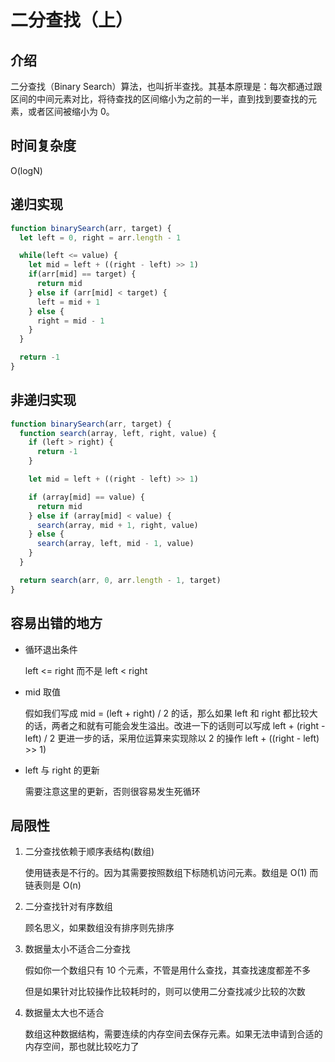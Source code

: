 # 二分查找（上）

## 介绍
二分查找（Binary Search）算法，也叫折半查找。其基本原理是：每次都通过跟区间的中间元素对比，将待查找的区间缩小为之前的一半，直到找到要查找的元素，或者区间被缩小为 0。

## 时间复杂度
O(logN)

## 递归实现
```js
function binarySearch(arr, target) {
  let left = 0, right = arr.length - 1

  while(left <= value) {
    let mid = left + ((right - left) >> 1)
    if(arr[mid] == target) {
      return mid
    } else if (arr[mid] < target) {
      left = mid + 1
    } else {
      right = mid - 1
    }
  }

  return -1 
}
```
## 非递归实现
```js
function binarySearch(arr, target) {
  function search(array, left, right, value) {
    if (left > right) {
      return -1
    }

    let mid = left + ((right - left) >> 1)

    if (array[mid] == value) {
      return mid
    } else if (array[mid] < value) {
      search(array, mid + 1, right, value)
    } else {
      search(array, left, mid - 1, value)
    }
  }

  return search(arr, 0, arr.length - 1, target)
}
```
## 容易出错的地方

- 循环退出条件

  left <= right 而不是 left < right

- mid 取值

  假如我们写成 mid = (left + right) / 2 的话，那么如果 left 和 right 都比较大的话，两者之和就有可能会发生溢出。改进一下的话则可以写成 left + (right - left) / 2 更进一步的话，采用位运算来实现除以 2 的操作 left + ((right - left) >> 1)

- left 与 right 的更新

  需要注意这里的更新，否则很容易发生死循环

## 局限性

1. 二分查找依赖于顺序表结构(数组)
  
    使用链表是不行的。因为其需要按照数组下标随机访问元素。数组是 O(1) 而链表则是 O(n)

2. 二分查找针对有序数组  

    顾名思义，如果数组没有排序则先排序

3. 数据量太小不适合二分查找
 
    假如你一个数组只有 10 个元素，不管是用什么查找，其查找速度都差不多
    
    但是如果针对比较操作比较耗时的，则可以使用二分查找减少比较的次数

4. 数据量太大也不适合

    数组这种数据结构，需要连续的内存空间去保存元素。如果无法申请到合适的内存空间，那也就比较吃力了
